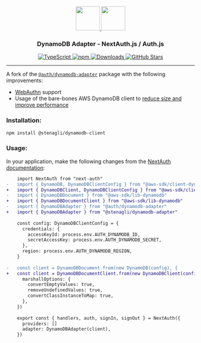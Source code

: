 <p align="center">
  <br/>
  <a href="https://authjs.dev" target="_blank">
    <img height="64px" src="https://authjs.dev/img/logo-sm.png" />
  </a>
  <a href="https://aws.amazon.com/dynamodb" target="_blank">
    <img height="64px" src="https://authjs.dev/img/adapters/dynamodb.svg"/>
  </a>
  <h3 align="center"><b>DynamoDB Adapter</b> - NextAuth.js / Auth.js</a></h3>
  <p align="center" style="align: center;">
    <a href="https://npm.im/@stenagli/dynamodb-adapter">
      <img src="https://img.shields.io/badge/TypeScript-blue?style=flat-square" alt="TypeScript" />
    </a>
    <a href="https://npm.im/@stenagli/dynamodb-adapter">
      <img alt="npm" src="https://img.shields.io/npm/v/@stenagli/dynamodb-adapter?color=green&label=@stenagli/dynamodb-adapter&style=flat-square">
    </a>
    <a href="https://www.npmtrends.com/@stenagli/dynamodb-adapter">
      <img src="https://img.shields.io/npm/dm/@stenagli/dynamodb-adapter?label=%20downloads&style=flat-square" alt="Downloads" />
    </a>
    <a href="https://github.com/stenagli/next-auth/stargazers">
      <img src="https://img.shields.io/github/stars/stenagli/next-auth?style=flat-square" alt="GitHub Stars" />
    </a>
  </p>
</p>

---
A fork of the [`@auth/dynamodb-adapter`](https://www.npmjs.com/package/@next-auth/dynamodb-adapter) package with the following improvements:
- [WebAuthn](https://authjs.dev/getting-started/authentication/webauthn) support
- Usage of the bare-bones AWS DynamoDB client to [reduce size and improve performance](https://aws.amazon.com/blogs/developer/modular-packages-in-aws-sdk-for-javascript/)

### Installation:
```sh
npm install @stenagli/dynamodb-client
```

### Usage:
In your application, make the following changes from the [NextAuth documentation](https://authjs.dev/getting-started/adapters/dynamodb#configuration):

```diff
    import NextAuth from "next-auth"
-   import { DynamoDB, DynamoDBClientConfig } from "@aws-sdk/client-dynamodb"
+   import { DynamoDBClient, DynamoDBClientConfig } from "@aws-sdk/client-dynamodb"
-   import { DynamoDBDocument } from "@aws-sdk/lib-dynamodb"
+   import { DynamoDBDocumentClient } from "@aws-sdk/lib-dynamodb"
-   import { DynamoDBAdapter } from "@auth/dynamodb-adapter"
+   import { DynamoDBAdapter } from "@stenagli/dynamodb-adapter"
     
    const config: DynamoDBClientConfig = {
      credentials: {
        accessKeyId: process.env.AUTH_DYNAMODB_ID,
        secretAccessKey: process.env.AUTH_DYNAMODB_SECRET,
      },
      region: process.env.AUTH_DYNAMODB_REGION,
    }
     
-   const client = DynamoDBDocument.from(new DynamoDB(config), {
+   const client = DynamoDBDocumentClient.from(new DynamoDBClient(config), {
      marshallOptions: {
        convertEmptyValues: true,
        removeUndefinedValues: true,
        convertClassInstanceToMap: true,
      },
    })
     
    export const { handlers, auth, signIn, signOut } = NextAuth({
      providers: []
      adapter: DynamoDBAdapter(client),
    })
```
